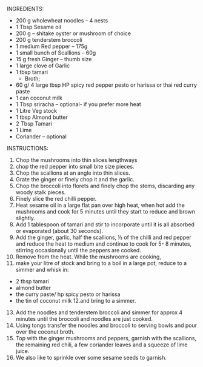 INGREDIENTS:
 
  * 200 g wholewheat noodles – 4 nests
  * 1 Tbsp Sesame oil
  * 200 g – shitake oyster or mushroom of choice
  * 200 g tenderstem broccoli
  * 1 medium Red pepper – 175g
  * 1 small bunch of Scallions – 60g
  * 15 g fresh Ginger – thumb size
  * 1 large clove of Garlic
  * 1 tbsp tamari  
    * Broth;
  * 60 g/ 4 large tbsp HP spicy red pepper pesto or harissa or thai red curry paste
  * 1 can coconut milk
  * 1 Tbsp sriracha – optional- if you prefer more heat
  * 1 Litre Veg stock
  * 1 tbsp Almond butter
  * 2 Tbsp Tamari
  * 1 Lime
  * Coriander – optional


INSTRUCTIONS:
 
1. Chop the mushrooms into thin slices lengthways
2. chop the red pepper into small bite size pieces.
3. Chop the scallions at an angle into thin slices.
4. Grate the ginger or finely chop it and the garlic.
5. Chop the broccoli into florets and finely chop the stems, discarding any woody stalk pieces. 
6. Finely slice the red chilli pepper.
7. Heat sesame oil in a large flat pan over high heat,  when hot add the mushrooms and cook for 5 minutes until they start to reduce and brown slightly.
8. Add 1 tablespoon of tamari and stir to incorporate until it is all absorbed or evaporated (about 30 seconds).
9. Add the ginger, garlic, half the scallions, ½ of the chilli and red pepper and reduce the heat to medium and continue to cook for 5- 8 minutes,
   stirring occasionally until the peppers are cooked.
10.  Remove from the heat.
   While the mushrooms are cooking,
11. make your litre of stock and bring to a boil in a large pot, reduce to a simmer and whisk in:
  * 2 tbsp tamari
  * almond butter
  * the curry paste/ hp spicy pesto or harissa
  * the tin of coconut milk
12.and bring to a simmer.
13. Add the noodles and tenderstem broccoli and simmer for approx 4 minutes until the broccoli and noodles are just cooked.
14. Using tongs transfer the noodles and broccoli to serving bowls and pour over the coconut broth.
15. Top with the ginger mushrooms and peppers, garnish with the scallions, the remaining red chili, a few coriander leaves and a squeeze of lime juice.
16. We also like to sprinkle over some sesame seeds to garnish.
